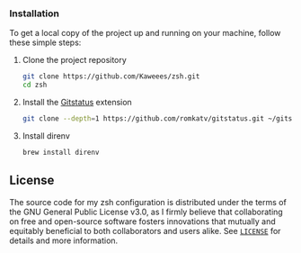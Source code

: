 ### Installation

To get a local copy of the project up and running on your machine, follow these simple steps:

1. Clone the project repository

   ```sh
   git clone https://github.com/Kaweees/zsh.git 
   cd zsh
   ```

2. Install the [Gitstatus](https://github.com/romkatv/gitstatus) extension

   ```sh
   git clone --depth=1 https://github.com/romkatv/gitstatus.git ~/gitstatus
   ```

3. Install direnv

   ```sh
   brew install direnv
   ```

## License

The source code for my zsh configuration is distributed under the terms of the GNU General Public License v3.0, as I firmly believe that collaborating on free and open-source software fosters innovations that mutually and equitably beneficial to both collaborators and users alike. See [`LICENSE`](./LICENSE) for details and more information.
